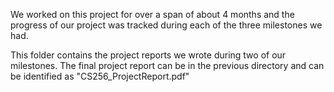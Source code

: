 We worked on this project for over a span of about 4 months and the progress of our project was tracked during each of the three milestones we had.

This folder contains the project reports we wrote during two of our milestones. The final project report can be in the previous directory and can be identified as "CS256_ProjectReport.pdf"
